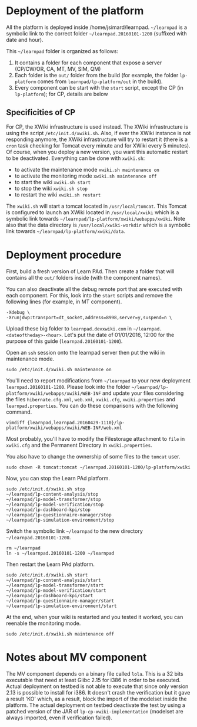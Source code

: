 # Deployment of the platform
All the platform is deployed inside /home/jsimard/learnpad.  `~/learnpad` is a
symbolic link to the correct folder `~/learnpad.20160101-1200` (suffixed with
date and hour).

This `~/learnpad` folder is organized as follows:
1. It contains a folder for each component that expose a server (CP/CW/OR, CA, MT,
   MV, SIM, QM)
1. Each folder is the `out/` folder from the build (for example, the folder
   `lp-platform` comes from `learnpad/lp-platform/out` in the build).
1. Every component can be start with the `start` script, except the CP (in
   `lp-platform`); for CP, details are below

## Specificities of CP
For CP, the XWiki infrastructure is used instead.  The XWiki infrastructure is
using the script `/etc/init.d/xwiki.sh`.  Also, if ever the XWiki instance is
not responding anymore, the XWiki infrastructure will try to restart it (there
is a `cron` task checking for Tomcat every minute and for XWiki every 5
minutes).  Of course, when you deploy a new version, you want this automatic
restart to be deactivated.  Everything can be done with `xwiki.sh`:

* to activate the maintenance mode `xwiki.sh maintenance on`
* to activate the monitoring mode `xwiki.sh maintenance off`
* to start the wiki `xwiki.sh start`
* to stop the wiki `xwiki.sh stop`
* to restart the wiki `xwiki.sh restart`

The `xwiki.sh` will start a tomcat located in `/usr/local/tomcat`.  This Tomcat
is configured to launch an XWiki located in `/usr/local/xwiki` which is a
symbolic link towards `~/learnpad/lp-platform/xwiki/webapps/xwiki`.  Note also
that the data directory is `/usr/local/xwiki-workdir` which is a symbolic link
towards `~/learnpad/lp-platform/xwiki/data`.

# Deployment procedure
First, build a fresh version of Learn PAd.  Then create a folder that will
contains all the `out/` folders inside (with the component names).

You can also deactivate all the debug remote port that are executed with each
component.  For this, look into the `start` scripts and remove the following
lines (for example, in MT component).

```
-Xdebug \
-Xrunjdwp:transport=dt_socket,address=8998,server=y,suspend=n \
```

Upload these big folder to `learnpad.devxwiki.com` in
`~/learnpad.<dateoftheday>-<hour>`.  Let's put the date of 01/01/2016, 12:00 for
the purpose of this guide (`learnpad.20160101-1200`).

Open an `ssh` session onto the learnpad server then put the wiki in maintenance
mode.

```
sudo /etc/init.d/xwiki.sh maintenance on
```

You'll need to report modifications from `~/learnpad` to your new deployment
`learnpad.20160101-1200`.  Please look into the folder
`~/learnpad/lp-platform/xwiki/webapps/xwiki/WEB-INF` and update your files
considering the files `hibernate.cfg.xml`, `web.xml`, `xwiki.cfg`,
`xwiki.properties` and `learnpad.properties`.  You can do these comparisons
with the following command.

```
vimdiff {learnpad,learnpad.20160429-1110}/lp-platform/xwiki/webapps/xwiki/WEB-INF/web.xml
```

Most probably, you'll have to modify the Filestorage attachment to `file` in
`xwiki.cfg` and the Permanent Directory in `xwiki.properties`.

You also have to change the ownership of some files to the `tomcat` user.

```
sudo chown -R tomcat:tomcat ~/learnpad.20160101-1200/lp-platform/xwiki
```

Now, you can stop the Learn PAd platform.
```
sudo /etc/init.d/xwiki.sh stop
~/learnpad/lp-content-analysis/stop
~/learnpad/lp-model-transformer/stop
~/learnpad/lp-model-verification/stop
~/learnpad/lp-dashboard-kpi/stop
~/learnpad/lp-questionnaire-manager/stop
~/learnpad/lp-simulation-environment/stop
```

Switch the symbolic link `~/learnpad` to the new directory
`~/learnpad.20160101-1200`.

```
rm ~/learnpad
ln -s ~/learnpad.20160101-1200 ~/learnpad
```

Then restart the Learn PAd platform.
```
sudo /etc/init.d/xwiki.sh start
~/learnpad/lp-content-analysis/start
~/learnpad/lp-model-transformer/start
~/learnpad/lp-model-verification/start
~/learnpad/lp-dashboard-kpi/start
~/learnpad/lp-questionnaire-manager/start
~/learnpad/lp-simulation-environment/start
```

At the end, when your wiki is restarted and you tested it worked, you can
reenable the monitoring mode.
```
sudo /etc/init.d/xwiki.sh maintenance off
```

# Notes about MV component
The MV component depends on a binary file called `lola`.  This is a 32 bits
executable that need at least Glibc 2.15 for i386 in order to be executed.
Actual deployment on testbed is not able to execute that since only version 2.13
is possible to install for i386.  It doesn't crash the verification but it gave
a result 'KO' which, as a result, block the import of the modelset inside the
platform.  The actual deployment on testbed deactivate the test by using a
patched version of the JAR of `lp-cp-xwiki-implementation` (modelset are
always imported, even if verification failed).
